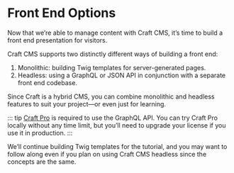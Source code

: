 # Front End Options

Now that we’re able to manage content with Craft CMS, it’s time to build a front end presentation for visitors.

Craft CMS supports two distinctly different ways of building a front end:

1. Monolithic: building Twig templates for server-generated pages.
2. Headless: using a GraphQL or JSON API in conjunction with a separate front end codebase.

Since Craft is a hybrid CMS, you can combine monolithic and headless features to suit your project—or even just for learning.

::: tip
[Craft Pro](https://craftcms.com/pricing) is required to use the GraphQL API. You can try Craft Pro locally without any time limit, but you’ll need to upgrade your license if you use it in production.
:::

We’ll continue building Twig templates for the tutorial, and you may want to follow along even if you plan on using Craft CMS headless since the concepts are the same.
